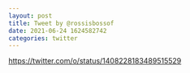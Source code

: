 ```yaml
--- 
layout: post 
title: Tweet by @rossisbossof 
date: 2021-06-24 1624582742 
categories: twitter 
--- 
```

https://twitter.com/o/status/1408228183489515529